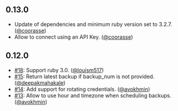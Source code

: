 ## 0.13.0

* Update of dependencies and minimum ruby version set to 3.2.7. ([@coorasse][])
* Allow to connect using an API Key. ([@coorasse][])

## 0.12.0

* [#18](https://github.com/coorasse/heroku-api-postgres/pull/18): Support ruby 3.0. ([@louism517][])
* [#15](https://github.com/coorasse/heroku-api-postgres/pull/15): Return latest backup if backup_num is not provided. ([@deepakmahakale][])
* [#14](https://github.com/coorasse/heroku-api-postgres/pull/14): Add support for rotating credentials. ([@avokhmin][])
* [#13](https://github.com/coorasse/heroku-api-postgres/pull/13): Allow to use hour and timezone when scheduling backups. ([@avokhmin][])

[@avokhmin]: https://github.com/avokhmin
[@deepakmahakale]: https://github.com/deepakmahakale
[@louism517]: https://github.com/louism517
[@coorasse]: https://github.com/coorasse
